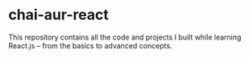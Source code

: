 # chai-aur-react
This repository contains all the code and projects I built while learning React.js – from the basics to advanced concepts.
